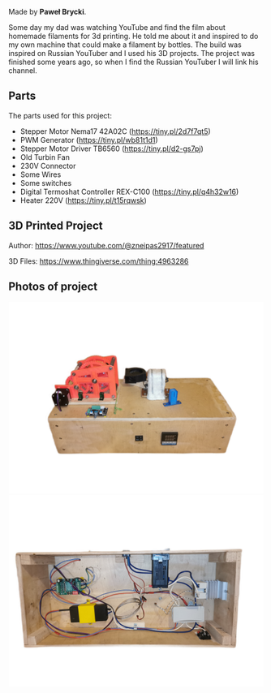 
Made by **Paweł Brycki**.


Some day my dad was watching YouTube and find the film about homemade filaments for 3d printing. He told me about it and inspired to do my own machine that could make a filament by bottles. The build was inspired on Russian YouTuber and I used his 3D projects. The project was finished some years ago, so when I find the Russian YouTuber I will link his channel.



## Parts
  The parts used for this project:
   - Stepper Motor Nema17 42A02C (https://tiny.pl/2d7f7qt5)
   - PWM Generator               (https://tiny.pl/wb81t1d1)
   - Stepper Motor Driver TB6560 (https://tiny.pl/d2-gs7pj)
   - Old Turbin Fan
   - 230V Connector
   - Some Wires
   - Some switches
   - Digital Termoshat Controller REX-C100  (https://tiny.pl/q4h32w16)
   - Heater 220V                (https://tiny.pl/t15rqwsk)

## 3D Printed Project

Author: https://www.youtube.com/@zneipas2917/featured

3D Files: https://www.thingiverse.com/thing:4963286




## Photos of project

![Alt text](https://raw.githubusercontent.com/PawelBrycki/Homemade-Bottle-Filament-Machine/refs/heads/main/photos/imag1.jpg)
![Alt text](https://raw.githubusercontent.com/PawelBrycki/Homemade-Bottle-Filament-Machine/refs/heads/main/photos/imag2.jpg)
